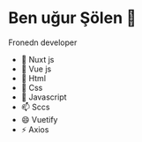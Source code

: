 # Ben uğur Şölen 👋

Fronedn developer

- 🔭 Nuxt js 
- 🌱 Vue js
- 👯 Html
- 🤔 Css
- 💬 Javascript
- 📫 Sccs
- 😄 Vuetify
- ⚡ Axios
